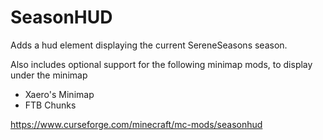 # SeasonHUD

Adds a hud element displaying the current SereneSeasons season. 

Also includes optional support for the following minimap mods, to display under the minimap
- Xaero's Minimap
- FTB Chunks


https://www.curseforge.com/minecraft/mc-mods/seasonhud
